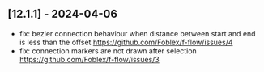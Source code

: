 ## [12.1.1] - 2024-04-06

- fix: bezier connection behaviour when distance between start and end is less than the offset https://github.com/Foblex/f-flow/issues/4
- fix: connection markers are not drawn after selection https://github.com/Foblex/f-flow/issues/3
